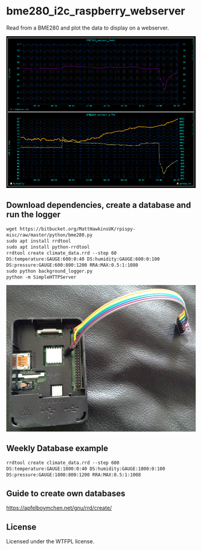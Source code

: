 # bme280_i2c_raspberry_webserver
Read from a BME280 and plot the data to display on a webserver.

![alt text](https://raw.githubusercontent.com/ran-sama/bme280_i2c_raspberry_webserver/master/climate.png)

## Download dependencies, create a database and run the logger
```
wget https://bitbucket.org/MattHawkinsUK/rpispy-misc/raw/master/python/bme280.py
sudo apt install rrdtool
sudo apt install python-rrdtool
rrdtool create climate_data.rrd --step 60 DS:temperature:GAUGE:600:0:40 DS:humidity:GAUGE:600:0:100 DS:pressure:GAUGE:600:800:1200 RRA:MAX:0.5:1:1080
sudo python background_logger.py
python -m SimpleHTTPServer
```
![alt text](https://raw.githubusercontent.com/ran-sama/bme280_i2c_raspberry_webserver/master/device_photo.jpg)

## Weekly Database example
```
rrdtool create climate_data.rrd --step 600 DS:temperature:GAUGE:1800:0:40 DS:humidity:GAUGE:1800:0:100 DS:pressure:GAUGE:1800:800:1200 RRA:MAX:0.5:1:1008
```
## Guide to create own databases
https://apfelboymchen.net/gnu/rrd/create/

## License
Licensed under the WTFPL license.
